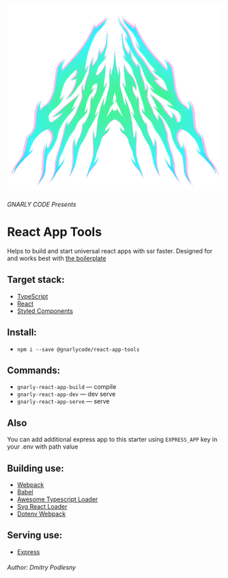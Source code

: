 <p align="center"><img src="https://github.com/gnarlycode/gnarly-assets/blob/master/gnarly-logo-600.png?raw=true" /></p>


###### _GNARLY CODE_ Presents

# React App Tools

Helps to build and start universal react apps with ssr faster. Designed for and works best with [the boilerplate](https://github.com/gnarlycode/boiler-react-redux)

## Target stack:

* [TypeScript](https://www.typescriptlang.org)
* [React](https://reactjs.org/)
* [Styled Components](https://www.styled-components.com/)

## Install:

* `npm i --save @gnarlycode/react-app-tools`

## Commands:

* `gnarly-react-app-build` — compile
* `gnarly-react-app-dev` — dev serve
* `gnarly-react-app-serve` — serve

## Also

You can add additional express app to this starter using `EXPRESS_APP` key in your .env with path value

## Building use:

* [Webpack](https://webpack.js.org/)
* [Babel](https://babeljs.io/)
* [Awesome Typescript Loader](https://github.com/s-panferov/awesome-typescript-loader)
* [Svg React Loader](https://github.com/jhamlet/svg-react-loader)
* [Dotenv Webpack](https://github.com/mrsteele/dotenv-webpack)

## Serving use:

* [Express](https://expressjs.com/)

###### Author: Dmitry Podlesny
